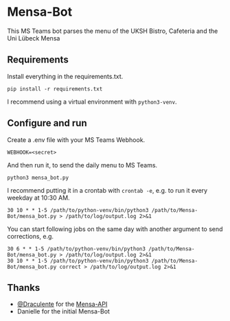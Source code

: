 # Mensa-Bot
This MS Teams bot parses the menu of the UKSH Bistro, Cafeteria and the Uni Lübeck Mensa

## Requirements

Install everything in the requirements.txt.
```
pip install -r requirements.txt
```
I recommend using a virtual environment with `python3-venv`.

## Configure and run

Create a .env file with your MS Teams Webhook.
```
WEBHOOK=<secret>
```

And then run it, to send the daily menu to MS Teams.
```
python3 mensa_bot.py
```

I recommend putting it in a crontab with `crontab -e`, e.g. to run it every weekday at 10:30 AM.
```
30 10 * * 1-5 /path/to/python-venv/bin/python3 /path/to/Mensa-Bot/mensa_bot.py > /path/to/log/output.log 2>&1
```
You can start following jobs on the same day with another argument to send corrections, e.g.
```
30 6 * * 1-5 /path/to/python-venv/bin/python3 /path/to/Mensa-Bot/mensa_bot.py > /path/to/log/output.log 2>&1
30 10 * * 1-5 /path/to/python-venv/bin/python3 /path/to/Mensa-Bot/mensa_bot.py correct > /path/to/log/output.log 2>&1
```

## Thanks

- [@Draculente](https://github.com/Draculente) for the [Mensa-API](https://github.com/Draculente/mensa-api)
- Danielle for the initial Mensa-Bot
